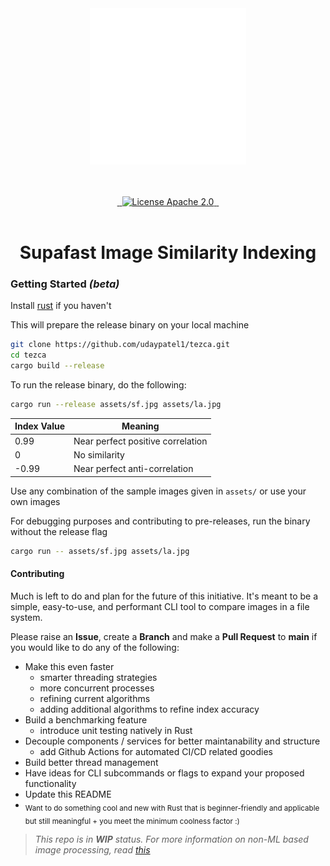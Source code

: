 <br />
<br />
<p align="center">
  <a href="">
    <picture>
       <source media="(prefers-color-scheme: dark)" srcset="assets/tezca_light.svg">
      <source media="(prefers-color-scheme: light)" srcset="assets/tezca_dark.svg">
    <img alt="Trezca Logo" src="assets/tezca_light.svg" height="250"/>
    </picture>
  </a>
</p>
<div align="center">
<br />
<br />
<div align="center">
  <a href="">
    <img alt="" src="https://github.com/udaypatel1/tezca/actions/workflows/main.yaml/badge.svg">
  </a>
  <a href="">
    <img alt="" src="https://img.shields.io/badge/any_text-you_like-red" height="20" width="auto">
  </a>
  <a href="">
    <img alt="License Apache 2.0" src="https://img.shields.io/badge/license-Apache 2.0-blue.svg?style=flat&color=3b82f6&labelColor=334155 " height="20" width="auto">
  </a>
  <a href="">
    <img src="https://img.shields.io/badge/any_text-you_like-purple" alt="" />
  </a>
  <a href="">
    <img src="https://img.shields.io/badge/any_text-you_like-yellow" alt="" />
  </a>
</div>

<br />
<h1 align="center">Supafast Image Similarity Indexing</h1>
</div>

### Getting Started *(beta)*

Install [rust](https://www.rust-lang.org/tools/install) if you haven't

This will prepare the release binary on your local machine

```bash
git clone https://github.com/udaypatel1/tezca.git
cd tezca
cargo build --release
```

To run the release binary, do the following:

```bash
cargo run --release assets/sf.jpg assets/la.jpg
```

| Index Value   | Meaning                          |
|---------------|----------------------------------|
| 0.99          | Near perfect positive correlation|
| 0             | No similarity                    |
| -0.99         | Near perfect anti-correlation    |

Use any combination of the sample images given in `assets/` or use your own images

For debugging purposes and contributing to pre-releases, run the binary without the release flag

```bash
cargo run -- assets/sf.jpg assets/la.jpg
```
#### Contributing

Much is left to do and plan for the future of this initiative. It's meant to be a simple, easy-to-use, and performant CLI tool to compare images in a file system.

Please raise an **Issue**, create a **Branch** and make a **Pull Request** to **main** if you would like to do any of the following:

* Make this even faster
  - smarter threading strategies
  - more concurrent processes
  - refining current algorithms
  - adding additional algorithms to refine index accuracy
* Build a benchmarking feature
  - introduce unit testing natively in Rust
* Decouple components / services for better maintanability and structure
  - add Github Actions for automated CI/CD related goodies
* Build better thread management
* Have ideas for CLI subcommands or flags to expand your proposed functionality
* Update this README
* <sub>Want to do something cool and new with Rust that is beginner-friendly and applicable but still meaningful + you meet the minimum coolness factor :)</sub>

> *This repo is in **WIP** status. For more information on non-ML based image processing, read [this](https://en.wikipedia.org/wiki/Structural_similarity_index_measure)*
